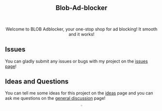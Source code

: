 <h2 align="center">Blob-Ad-blocker</h2>
<!-- ![BLOB](https://user-images.githubusercontent.com/99421749/210632805-ba8dd323-dd93-494c-8b1e-8bc8660ac97b.png) -->

<br/>
<p align="center">Welcome to BLOB Adblocker, your one-stop shop for ad blocking! 
It smooth and it works!
</p>

## Issues

You can gladly submit any issues or bugs with my project on the [issues page](https://github.com/Abdelrahmanthecoder/Blob-Ad-blocker/issues)!

## Ideas and Questions

You can tell me some ideas for this project on the [ideas](https://github.com/Abdelrahmanthecoder/Blob-Ad-blocker/discussions/categories/ideas) page
and you can ask me questions on the [general discussion](https://github.com/Abdelrahmanthecoder/Blob-Ad-blocker/discussions/categories/general) page!


<div align="center">
  <a href="https://github.com/Abdelrahmanthecoder" style="text-decoration:none;">
    <img src="https://github.com/ultralytics/assets/raw/main/social/logo-social-github.png" width="3%" alt="" /></a>
</div>
